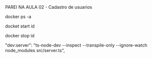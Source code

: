 PAREI NA AULA 02 - Cadastro de usuarios

docker ps -a 

docket start id

docker stop id

  "dev:server": "ts-node-dev --inspect --transpile-only --ignore-watch node_modules src/server.ts",